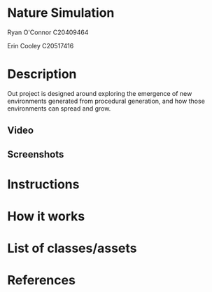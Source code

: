 # Nature Simulation

Ryan O'Connor
C20409464

Erin Cooley
C20517416

# Description
Out project is designed around exploring the emergence of new environments generated from procedural generation, and how those environments can spread and grow. 

## Video


## Screenshots


# Instructions

# How it works

# List of classes/assets

# References
